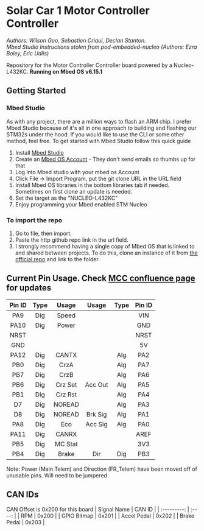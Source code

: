 # Solar Car 1 Motor Controller Controller
*Authors: Wilson Guo, Sebastien Criqui, Declan Stanton. \
 Mbed Studio Instructions stolen from pod-embedded-nucleo (Authors: Ezra Boley, Eric Udlis)*

Repository for the Motor Controller Controller board powered by a Nucleo-L432KC. **__Running on Mbed OS v6.15.1__**

## Getting Started

### Mbed Studio
As with any project, there are a million ways to flash an ARM chip. I prefer Mbed Studio because of it's all in one approach to building and flashing our STM32s under the hood. If you would like to use the CLI or some other method, feel free.
To get started with Mbed Studio follow this quick guide
1. Install [Mbed Studio](https://os.mbed.com/studio/)
2. Create an [Mbed OS Account](https://os.mbed.com) - They don't send emails so thumbs up for that
3. Log into Mbed studio with your mbed os Account
4. Click File -> Import Program, put the git clone URL in the URL field
5. Install Mbed OS libraries in the bottom libraries tab if needed. Sometimes on first clone an update is needed.
7. Set the target as the "NUCLEO-L432KC"
8. Enjoy programming your Mbed enabled STM Nucleo

### To import the repo
1. Go to file, then import. 
2. Paste the http github repo link in the url field.
3. I strongly recommend having a single copy of Mbed OS that is linked to and shared between projects. To do this, clone an instance of it from [the official repo](https://github.com/ARMmbed/mbed-os/tree/mbed-os-6.15.1) and link to the folder.

## Current Pin Usage. Check [MCC confluence page](https://badgerloop.atlassian.net/wiki/spaces/EL/pages/167378955/Motor+Controller+Controller+Rev+A+Design) for updates
| Pin ID  | Type  | Usage   | Usage   | Type  | Pin ID|
| :---:   | :---: | :---:   | :---:   | :---: | :---: |
| PA9     | Dig   | Speed   |         |       | VIN   |
| PA10    | Dig   | Power   |         |       | GND   |
| NRST    |       |         |         |       | NRST  |
| GND     |       |         |         |       | 5V    |
| PA12    | Dig   | CANTX   |         | Alg   | PA2   |
| PB0     | Dig   | CrzA    |         | Alg   | PA7   |
| PB7     | Dig   | CrzB    |         | Alg   | PA6   |
| PB6     | Dig   | Crz Set | Acc Out | Alg   | PA5   |
| PB1     | Dig   | Crz Rst |         | Alg   | PA4   |
| D7      | Dig   | NOREAD  |         | Alg   | PA3   |
| D8      | Dig   | NOREAD  | Brk Sig | Alg   | PA1   |
| PA8     | Dig   | Eco     | Acc Sig | Alg   | PA0   |
| PA11    | Dig   | CANRX   |         |       | AREF  |
| PB5     | Dig   | MC Stat |         |       | 3V3   |
| PB4     | Dig   | Brake   | Dir     | Dig   | PB3   |

Note: Power (Main Telem) and Direction (FR_Telem) have been moved off of unusable pins. Will need to be jumpered

## CAN IDs
CAN Offset is 0x200 for this board
| Signal Name | CAN ID |
| :---------: | :----: |
| RPM         | 0x200  |
| GPIO Bitmap | 0x201  |
| Accel Pedal | 0x202  |
| Brake Pedal | 0x203  |
